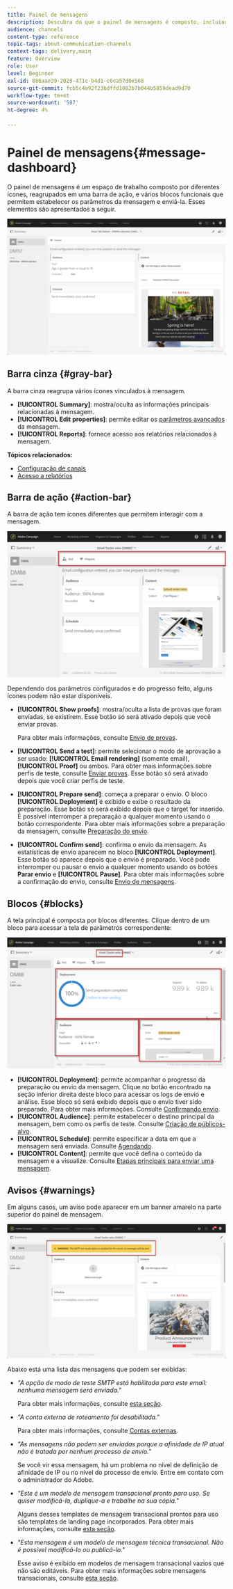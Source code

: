 ```yaml
---
title: Painel de mensagens
description: Descubra do que o painel de mensagens é composto, incluindo a barra de ação e os vários blocos funcionais.
audience: channels
content-type: reference
topic-tags: about-communication-channels
context-tags: delivery,main
feature: Overview
role: User
level: Beginner
exl-id: 886aae39-2029-471c-b4d1-c6ca57d0e568
source-git-commit: fcb5c4a92f23bdffd1082b7b044b5859dead9d70
workflow-type: tm+mt
source-wordcount: '587'
ht-degree: 4%

---
```


# Painel de mensagens{#message-dashboard}

O painel de mensagens é um espaço de trabalho composto por diferentes ícones, reagrupados em uma barra de ação, e vários blocos funcionais que permitem estabelecer os parâmetros da mensagem e enviá-la. Esses elementos são apresentados a seguir.

![](assets/delivery_dashboard_2.png)

## Barra cinza {#gray-bar}

A barra cinza reagrupa vários ícones vinculados à mensagem.

* **[!UICONTROL Summary]**: mostra/oculta as informações principais relacionadas à mensagem.
* **[!UICONTROL Edit properties]**: permite editar os [parâmetros avançados](../../administration/using/configuring-email-channel.md#list-of-email-properties) da mensagem.
* **[!UICONTROL Reports]**: fornece acesso aos relatórios relacionados à mensagem.

**Tópicos relacionados:**

* [Configuração de canais](../../administration/using/about-channel-configuration.md)
* [Acesso a relatórios](../../reporting/using/about-dynamic-reports.md)

## Barra de ação {#action-bar}

A barra de ação tem ícones diferentes que permitem interagir com a mensagem.

![](assets/delivery_dashboard_4.png)

Dependendo dos parâmetros configurados e do progresso feito, alguns ícones podem não estar disponíveis.

* **[!UICONTROL Show proofs]**: mostra/oculta a lista de provas que foram enviadas, se existirem. Esse botão só será ativado depois que você enviar provas.

  Para obter mais informações, consulte [Envio de provas](../../sending/using/sending-proofs.md).

* **[!UICONTROL Send a test]**: permite selecionar o modo de aprovação a ser usado: **[!UICONTROL Email rendering]** (somente email), **[!UICONTROL Proof]** ou ambos. Para obter mais informações sobre perfis de teste, consulte [Enviar provas](../../sending/using/sending-proofs.md). Esse botão só será ativado depois que você criar perfis de teste.

* **[!UICONTROL Prepare send]**: começa a preparar o envio. O bloco **[!UICONTROL Deployment]** é exibido e exibe o resultado da preparação. Esse botão só será exibido depois que o target for inserido. É possível interromper a preparação a qualquer momento usando o botão correspondente. Para obter mais informações sobre a preparação da mensagem, consulte [Preparação do envio](../../sending/using/preparing-the-send.md).

* **[!UICONTROL Confirm send]**: confirma o envio da mensagem. As estatísticas de envio aparecem no bloco **[!UICONTROL Deployment]**. Esse botão só aparece depois que o envio é preparado. Você pode interromper ou pausar o envio a qualquer momento usando os botões **Parar envio** e **[!UICONTROL Pause]**. Para obter mais informações sobre a confirmação do envio, consulte [Envio de mensagens](../../sending/using/confirming-the-send.md).

## Blocos {#blocks}

A tela principal é composta por blocos diferentes. Clique dentro de um bloco para acessar a tela de parâmetros correspondente:

![](assets/delivery_dashboard_3.png)

* **[!UICONTROL Deployment]**: permite acompanhar o progresso da preparação ou envio da mensagem. Clique no botão encontrado na seção inferior direita deste bloco para acessar os logs de envio e análise. Esse bloco só será exibido depois que o envio tiver sido preparado. Para obter mais informações. Consulte [Confirmando envio](../../sending/using/confirming-the-send.md).
* **[!UICONTROL Audience]**: permite estabelecer o destino principal da mensagem, bem como os perfis de teste. Consulte [Criação de públicos-alvo](../../audiences/using/creating-audiences.md).
* **[!UICONTROL Schedule]**: permite especificar a data em que a mensagem será enviada. Consulte [Agendando](../../sending/using/about-scheduling-messages.md).
* **[!UICONTROL Content]**: permite que você defina o conteúdo da mensagem e a visualize. Consulte [Etapas principais para enviar uma mensagem](../../channels/using/key-steps-to-send-a-message.md).

## Avisos {#warnings}

Em alguns casos, um aviso pode aparecer em um banner amarelo na parte superior do painel de mensagem.

![](assets/delivery_dashboard_warnings.png)

Abaixo está uma lista das mensagens que podem ser exibidas:

* *&quot;A opção de modo de teste SMTP está habilitada para este email: nenhuma mensagem será enviada.&quot;*

  Para obter mais informações, consulte [esta seção](../../administration/using/configuring-email-channel.md#smtp-test-mode).

* *&quot;A conta externa de roteamento foi desabilitada.&quot;*

  Para obter mais informações, consulte [Contas externas](../../administration/using/external-accounts.md).

* *&quot;As mensagens não podem ser enviadas porque a afinidade de IP atual não é tratada por nenhum processo de envio.&quot;*

  Se você vir essa mensagem, há um problema no nível de definição de afinidade de IP ou no nível do processo de envio. Entre em contato com o administrador do Adobe.

* *&quot;Este é um modelo de mensagem transacional pronto para uso. Se quiser modificá-la, duplique-a e trabalhe na sua cópia.&quot;*

  Alguns desses templates de mensagem transacional prontos para uso são templates de landing page incorporados. Para obter mais informações, consulte [esta seção](../../channels/using/landing-page-templates.md).

* *&quot;Esta mensagem é um modelo de mensagem técnica transacional. Não é possível modificá-lo ou publicá-lo.&quot;*

  Esse aviso é exibido em modelos de mensagem transacional vazios que não são editáveis. Para obter mais informações sobre mensagens transacionais, consulte [esta seção](../../channels/using/getting-started-with-transactional-msg.md).
